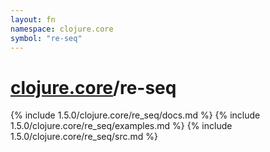 ```yaml
---
layout: fn
namespace: clojure.core
symbol: "re-seq"
---
```


# [clojure.core](../)/re-seq

{% include 1.5.0/clojure.core/re_seq/docs.md %}
{% include 1.5.0/clojure.core/re_seq/examples.md %}
{% include 1.5.0/clojure.core/re_seq/src.md %}


